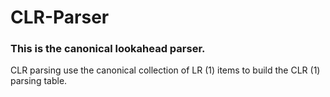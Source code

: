 # CLR-Parser
### This is the canonical lookahead parser.
CLR parsing use the canonical collection of LR (1) items to build the CLR (1) parsing table.
